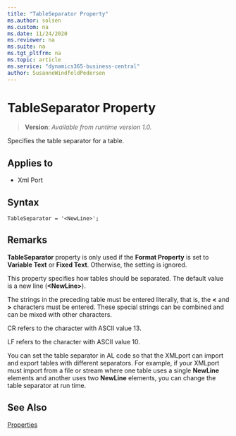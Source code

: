 ```yaml
---
title: "TableSeparator Property"
ms.author: solsen
ms.custom: na
ms.date: 11/24/2020
ms.reviewer: na
ms.suite: na
ms.tgt_pltfrm: na
ms.topic: article
ms.service: "dynamics365-business-central"
author: SusanneWindfeldPedersen
---
```

[//]: # (START>DO_NOT_EDIT)
[//]: # (IMPORTANT:Do not edit any of the content between here and the END>DO_NOT_EDIT.)
[//]: # (Any modifications should be made in the .xml files in the ModernDev repo.)
# TableSeparator Property
> **Version**: _Available from runtime version 1.0._

Specifies the table separator for a table.

## Applies to
-   Xml Port


[//]: # (IMPORTANT: END>DO_NOT_EDIT)


## Syntax

```AL
TableSeparator = '<NewLine>';
```
  
## Remarks  

**TableSeparator** property is only used if the **Format Property** is set to **Variable Text** or **Fixed Text**. Otherwise, the setting is ignored.  
 
This property specifies how tables should be separated. The default value is a new line \(**\<NewLine>**\). 

The strings in the preceding table must be entered literally, that is, the **<** and **>** characters must be entered. These special strings can be combined and can be mixed with other characters.  

CR refers to the character with ASCII value 13.  
  
LF refers to the character with ASCII value 10.  
  
You can set the table separator in AL code so that the XMLport can import and export tables with different separators. For example, if your XMLport must import from a file or stream where one table uses a single **NewLine** elements and another uses two **NewLine** elements, you can change the table separator at run time.  
  
## See Also  

[Properties](devenv-properties.md)